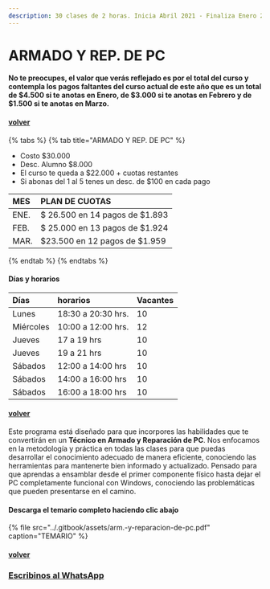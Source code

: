```yaml
---
description: 30 clases de 2 horas. Inicia Abril 2021 - Finaliza Enero 2022
---
```


# ARMADO Y REP. DE PC

#### No te preocupes, el valor que verás reflejado es por el total del curso y contempla los pagos faltantes del curso actual de este año que es un total de $4.500 si te anotas en Enero, de $3.000 si te anotas en Febrero y de $1.500 si te anotas en Marzo.

#### [volver](../)

{% tabs %}
{% tab title="ARMADO Y REP. DE PC" %}
* Costo $30.000
* Desc. Alumno $8.000
* El curso te queda a $22.000 + cuotas restantes
* Si abonas del 1 al 5 tenes un desc. de $100 en cada pago

| MES | PLAN DE CUOTAS |
| :--- | :--- |
| ENE. | $ 26.500 en 14 pagos de $1.893 |
| FEB. | $ 25.000 en 13 pagos de $1.924 |
| MAR. | $23.500 en 12 pagos de $1.959 |
{% endtab %}
{% endtabs %}

#### Días y horarios

| Días | horarios | Vacantes |
| :--- | :--- | :--- |
| Lunes | 18:30 a 20:30 hrs. | 10 |
| Miércoles | 10:00 a 12:00 hrs. | 12 |
| Jueves | 17 a 19 hrs | 10 |
| Jueves | 19 a 21 hrs | 10 |
| Sábados | 12:00 a 14:00 hrs | 10 |
| Sábados | 14:00 a 16:00 hrs | 10 |
| Sábados | 16:00 a 18:00 hrs | 10 |

#### [volver](../)

Este programa está diseñado para que incorpores las habilidades que te convertirán en un **Técnico en Armado y Reparación de PC**. Nos enfocamos en la metodología y práctica en todas las clases para que puedas desarrollar el conocimiento adecuado de manera eficiente, conociendo las herramientas para mantenerte bien informado y actualizado. Pensado para que aprendas a ensamblar desde el primer componente físico hasta dejar el PC completamente funcional con Windows, conociendo las problemáticas que pueden presentarse en el camino.

#### Descarga el temario completo haciendo clic abajo

{% file src="../.gitbook/assets/arm.-y-reparacion-de-pc.pdf" caption="TEMARIO" %}

#### [volver](../)

### [Escribinos al WhatsApp](http://wa.me/5491164622877?text=Me%20interesa%20el%20curso%20de%20Rep%20PC)

